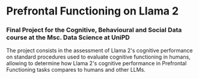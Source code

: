 # Prefrontal Functioning on Llama 2
### Final Project for the Cognitive, Behavioural and Social Data course at the Msc. Data Science at UniPD

The project consists in the assessment of Llama 2's cognitive performance on standard procedures used to evaluate cognitive functioning in humans, allowing to determine how Llama 2's cognitive performance in Prefrontal Functioning tasks compares to humans and other LLMs.
